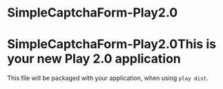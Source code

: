SimpleCaptchaForm-Play2.0
=========================

SimpleCaptchaForm-Play2.0This is your new Play 2.0 application
=====================================

This file will be packaged with your application, when using `play dist`.
